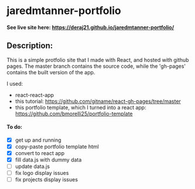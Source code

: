 # jaredmtanner-portfolio
#### See live site here: https://deraj21.github.io/jaredmtanner-portfolio/

## Description:
This is a simple protfolio site that I made with React, and hosted with github pages. The master branch contains the source code, while the 'gh-pages' contains the built version of the app.

I used:
- react-react-app
- this tutorial: https://github.com/gitname/react-gh-pages/tree/master
- this portfolio template, which I turned into a react app: https://github.com/bmorelli25/portfolio-template

#### To do:
- [x] get up and running
- [x] copy-paste portfolio template html
- [x] convert to react app
- [x] fill data.js with dummy data
- [ ] update data.js
- [ ] fix logo display issues
- [ ] fix projects display issues
